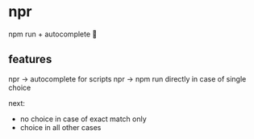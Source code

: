 # npr
npm run + autocomplete 🎉


## features
npr -> autocomplete for scripts
npr -> npm run directly in case of single choice

next:
- no choice in case of exact match only
- choice in all other cases

